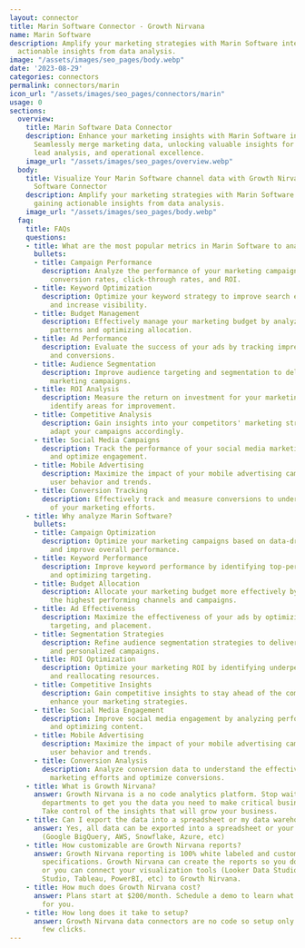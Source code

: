 ```yaml
---
layout: connector
title: Marin Software Connector - Growth Nirvana
name: Marin Software
description: Amplify your marketing strategies with Marin Software integration, gaining
  actionable insights from data analysis.
image: "/assets/images/seo_pages/body.webp"
date: '2023-08-29'
categories: connectors
permalink: connectors/marin
icon_url: "/assets/images/seo_pages/connectors/marin"
usage: 0
sections:
  overview:
    title: Marin Software Data Connector
    description: Enhance your marketing insights with Marin Software integration.
      Seamlessly merge marketing data, unlocking valuable insights for campaign strategies,
      lead analysis, and operational excellence.
    image_url: "/assets/images/seo_pages/overview.webp"
  body:
    title: Visualize Your Marin Software channel data with Growth Nirvana's Marin
      Software Connector
    description: Amplify your marketing strategies with Marin Software integration,
      gaining actionable insights from data analysis.
    image_url: "/assets/images/seo_pages/body.webp"
  faq:
    title: FAQs
    questions:
    - title: What are the most popular metrics in Marin Software to analyze?
      bullets:
      - title: Campaign Performance
        description: Analyze the performance of your marketing campaigns, including
          conversion rates, click-through rates, and ROI.
      - title: Keyword Optimization
        description: Optimize your keyword strategy to improve search engine rankings
          and increase visibility.
      - title: Budget Management
        description: Effectively manage your marketing budget by analyzing spending
          patterns and optimizing allocation.
      - title: Ad Performance
        description: Evaluate the success of your ads by tracking impressions, clicks,
          and conversions.
      - title: Audience Segmentation
        description: Improve audience targeting and segmentation to deliver more personalized
          marketing campaigns.
      - title: ROI Analysis
        description: Measure the return on investment for your marketing efforts and
          identify areas for improvement.
      - title: Competitive Analysis
        description: Gain insights into your competitors' marketing strategies and
          adapt your campaigns accordingly.
      - title: Social Media Campaigns
        description: Track the performance of your social media marketing campaigns
          and optimize engagement.
      - title: Mobile Advertising
        description: Maximize the impact of your mobile advertising campaigns by analyzing
          user behavior and trends.
      - title: Conversion Tracking
        description: Effectively track and measure conversions to understand the effectiveness
          of your marketing efforts.
    - title: Why analyze Marin Software?
      bullets:
      - title: Campaign Optimization
        description: Optimize your marketing campaigns based on data-driven insights
          and improve overall performance.
      - title: Keyword Performance
        description: Improve keyword performance by identifying top-performing keywords
          and optimizing targeting.
      - title: Budget Allocation
        description: Allocate your marketing budget more effectively by identifying
          the highest performing channels and campaigns.
      - title: Ad Effectiveness
        description: Maximize the effectiveness of your ads by optimizing ad copy,
          targeting, and placement.
      - title: Segmentation Strategies
        description: Refine audience segmentation strategies to deliver more targeted
          and personalized campaigns.
      - title: ROI Optimization
        description: Optimize your marketing ROI by identifying underperforming campaigns
          and reallocating resources.
      - title: Competitive Insights
        description: Gain competitive insights to stay ahead of the competition and
          enhance your marketing strategies.
      - title: Social Media Engagement
        description: Improve social media engagement by analyzing performance metrics
          and optimizing content.
      - title: Mobile Advertising
        description: Maximize the impact of your mobile advertising campaigns by analyzing
          user behavior and trends.
      - title: Conversion Analysis
        description: Analyze conversion data to understand the effectiveness of your
          marketing efforts and optimize conversions.
    - title: What is Growth Nirvana?
      answer: Growth Nirvana is a no code analytics platform. Stop waiting for other
        departments to get you the data you need to make critical business decisions.
        Take control of the insights that will grow your business.
    - title: Can I export the data into a spreadsheet or my data warehouse?
      answer: Yes, all data can be exported into a spreadsheet or your data warehouse
        (Google BigQuery, AWS, Snowflake, Azure, etc)
    - title: How customizable are Growth Nirvana reports?
      answer: Growth Nirvana reporting is 100% white labeled and customized to your
        specifications. Growth Nirvana can create the reports so you don’t have to
        or you can connect your visualization tools (Looker Data Studio/Google Data
        Studio, Tableau, PowerBI, etc) to Growth Nirvana.
    - title: How much does Growth Nirvana cost?
      answer: Plans start at $200/month. Schedule a demo to learn what plan is best
        for you.
    - title: How long does it take to setup?
      answer: Growth Nirvana data connectors are no code so setup only requires a
        few clicks.
---
```

